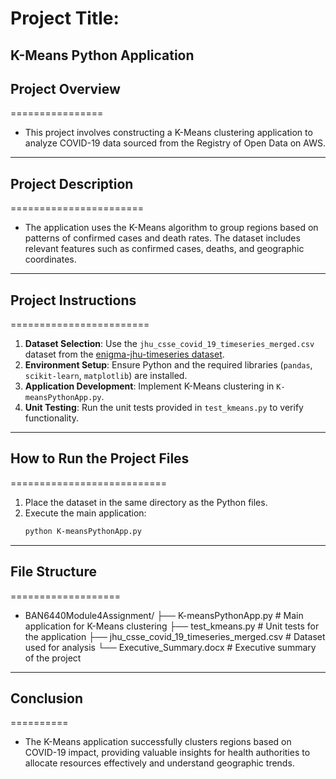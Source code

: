 # Project Title:  
K-Means Python Application
------------------------------------------

## Project Overview
================
- This project involves constructing a K-Means clustering application to analyze COVID-19 data sourced from the Registry of Open Data on AWS.

---------------------------------------------------

## Project Description
=======================
- The application uses the K-Means algorithm to group regions based on patterns of confirmed cases and death rates. The dataset includes relevant features such as confirmed cases, deaths, and geographic coordinates.

-------------------------------------------------------------------

## Project Instructions
========================
1. **Dataset Selection**: Use the `jhu_csse_covid_19_timeseries_merged.csv` dataset from the [enigma-jhu-timeseries dataset](https://covid19-lake.s3.amazonaws.com/index.html).
2. **Environment Setup**: Ensure Python and the required libraries (`pandas`, `scikit-learn`, `matplotlib`) are installed.
3. **Application Development**: Implement K-Means clustering in `K-meansPythonApp.py`.
4. **Unit Testing**: Run the unit tests provided in `test_kmeans.py` to verify functionality.

----------------------------------------------------------------------------------

## How to Run the Project Files 
===========================
1. Place the dataset in the same directory as the Python files.
2. Execute the main application:
   ```bash
   python K-meansPythonApp.py
------------------------------  

## File Structure
===================
- BAN6440Module4Assignment/
├── K-meansPythonApp.py          # Main application for K-Means clustering
├── test_kmeans.py               # Unit tests for the application
├── jhu_csse_covid_19_timeseries_merged.csv # Dataset used for analysis
└── Executive_Summary.docx       # Executive summary of the project
-------------------------------------

## Conclusion
==========
- The K-Means application successfully clusters regions based on COVID-19 impact, providing valuable insights for health authorities to allocate resources effectively and understand geographic trends.
